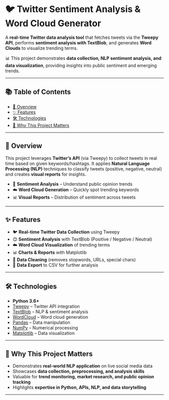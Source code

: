# 🐦 Twitter Sentiment Analysis & Word Cloud Generator  

A **real-time Twitter data analysis tool** that fetches tweets via the **Tweepy API**, performs **sentiment analysis with TextBlob**, and generates **Word Clouds** to visualize trending terms.  

📊 This project demonstrates **data collection, NLP sentiment analysis, and data visualization**, providing insights into public sentiment and emerging trends.  

---

## 📚 Table of Contents  
- [🔎 Overview](#-overview)  
- [✨ Features](#-features)  
- [🛠️ Technologies](#️-technologies)  
- [🎯 Why This Project Matters](#-why-this-project-matters)  

---

## 🔎 Overview  

This project leverages **Twitter’s API** (via Tweepy) to collect tweets in real time based on given keywords/hashtags. It applies **Natural Language Processing (NLP)** techniques to classify tweets (positive, negative, neutral) and creates **visual reports** for insights.  

- 🔐 **Sentiment Analysis** – Understand public opinion trends  
- ☁️ **Word Cloud Generation** – Quickly spot trending keywords  
- 📊 **Visual Reports** – Distribution of sentiment across tweets  

---

## ✨ Features  

- 🐦 **Real-time Twitter Data Collection** using Tweepy  
- 😊 **Sentiment Analysis** with TextBlob (Positive / Negative / Neutral)  
- ☁️ **Word Cloud Visualization** of trending terms  
- 📊 **Charts & Reports** with Matplotlib  
- 🧹 **Data Cleaning** (removes stopwords, URLs, special chars)  
- 💾 **Data Export** to CSV for further analysis  

---

## 🛠️ Technologies  

- **Python 3.6+**  
- [Tweepy](https://www.tweepy.org/) – Twitter API integration  
- [TextBlob](https://textblob.readthedocs.io/) – NLP & sentiment analysis  
- [WordCloud](https://amueller.github.io/word_cloud/) – Word cloud generation  
- [Pandas](https://pandas.pydata.org/) – Data manipulation  
- [NumPy](https://numpy.org/) – Numerical processing  
- [Matplotlib](https://matplotlib.org/) – Data visualization  

---

## 🎯 Why This Project Matters  

- Demonstrates **real-world NLP application** on live social media data  
- Showcases **data collection, preprocessing, and analysis skills**  
- Valuable for **trend monitoring, market research, and public opinion tracking**  
- Highlights **expertise in Python, APIs, NLP, and data storytelling**  

---
